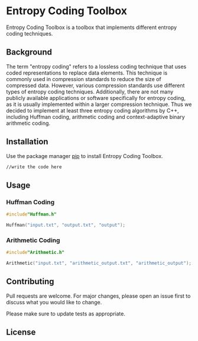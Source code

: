 # Entropy Coding Toolbox

Entropy Coding Toolbox is a toolbox that implements different entropy coding techniques.

## Background

The term "entropy coding" refers to a lossless coding technique that uses coded representations to replace data elements. This technique is commonly used in compression standards to reduce the size of compressed data. However, various compression standards use different types of entropy coding techniques. Additionally, there are not many publicly available applications or software specifically for entropy coding, as it is usually implemented within a larger compression technique. Thus we decided to implement at least three entropy coding algorithms by C++, including Huffman coding, arithmetic coding and context-adaptive binary arithmetic coding.

## Installation

Use the package manager [pip](https://pip.pypa.io/en/stable/) to install Entropy Coding Toolbox.

```bash
//write the code here
```

## Usage

### Huffman Coding
```c++
#include"Huffman.h"

Huffman("input.txt", "output.txt", "output");
```
### Arithmetic Coding
```c++
#include"Arithmetic.h"

Arithmetic("input.txt", "arithmetic_output.txt", "arithmetic_output");
```


## Contributing

Pull requests are welcome. For major changes, please open an issue first
to discuss what you would like to change.

Please make sure to update tests as appropriate.

## License